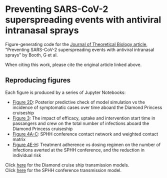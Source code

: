 # Preventing SARS-CoV-2 superspreading events with antiviral intranasal sprays
 Figure-generating code for the [Journal of Theoretical Biology article](https://doi.org/10.1016/j.jtbi.2025.112237), "Preventing SARS-CoV-2 superspreading events with antiviral intranasal sprays" by Booth, G et al.

When citing this work, please cite the original article linked above.

## Reproducing figures
Each figure is produced by a series of Jupyter Notebooks:
* [Figure 2D](cruiseship/plot/figure2d.ipynb): Posterior predictive check of model simulation vs the incidence of symptomatic cases over time aboard the Diamond Princess cruiseship
* [Figure 3](cruiseship/plot/figure3.ipynb): The impact of efficacy, uptake and intervention start time in passangers and crew on the total number of infections aboard the Diamond Princess cruiseship
* [Figure 4A-C](conference/plot/figure4a_c.ipynb): SPHH conference contact network and weighted contact matrix
* [Figure 4E-H](conference/plot/fig4e_h.ipynb): Treatment adherence vs dosing regimen on the number of infections averted at the SPHH conference, and the reduction in individual risk

Click [here](cruiseship/models) for the Diamond cruise ship transmission models. <br />
Click [here](conference/models/conference_model.py) for the SPHH conference transmission model.
